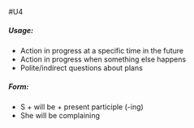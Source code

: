 #U4
##### Usage:
- Action in progress at a specific time in the future
- Action in progress when something else happens
- Polite/indirect questions about plans
##### Form:
- S + will be + present participle (-ing)
- She will be complaining